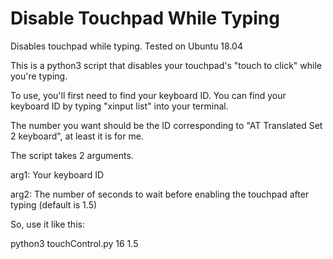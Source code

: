 # Disable Touchpad While Typing
Disables touchpad while typing. Tested on Ubuntu 18.04

This is a python3 script that disables your touchpad's "touch to click" while you're typing.

To use, you'll first need to find your keyboard ID. You can find your keyboard ID by typing "xinput list" into your terminal.

The number you want should be the ID corresponding to "AT Translated Set 2 keyboard", at least it is for me.

The script takes 2 arguments. 

arg1: Your keyboard ID

arg2: The number of seconds to wait before enabling the touchpad after typing (default is 1.5)

So, use it like this:

python3 touchControl.py 16 1.5
